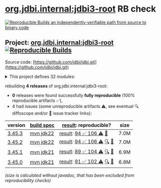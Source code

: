 [org.jdbi.internal:jdbi3-root](https://central.sonatype.com/artifact/org.jdbi.internal/jdbi3-root/versions) RB check
=======

[![Reproducible Builds](https://reproducible-builds.org/images/logos/rb.svg) an independently-verifiable path from source to binary code](https://reproducible-builds.org/)

## Project: [org.jdbi.internal:jdbi3-root](https://central.sonatype.com/artifact/org.jdbi.internal/jdbi3-root/versions) [![Reproducible Builds](https://img.shields.io/endpoint?url=https://raw.githubusercontent.com/jvm-repo-rebuild/reproducible-central/master/content/org/jdbi/badge.json)](https://github.com/jvm-repo-rebuild/reproducible-central/blob/master/content/org/jdbi/README.md)

Source code: [https://github.com/jdbi/jdbi.git](https://github.com/jdbi/jdbi.git)

<details><summary>This project defines 32 modules:</summary>

* [org.jdbi.internal:jdbi3-parent](https://central.sonatype.com/artifact/org.jdbi.internal/jdbi3-parent/3.45.3)
* [org.jdbi.internal:jdbi3-policy](https://central.sonatype.com/artifact/org.jdbi.internal/jdbi3-policy/3.45.3)
* [org.jdbi.internal:jdbi3-root](https://central.sonatype.com/artifact/org.jdbi.internal/jdbi3-root/3.45.3)
* [org.jdbi:jdbi3-bom](https://central.sonatype.com/artifact/org.jdbi/jdbi3-bom/3.45.3)
* [org.jdbi:jdbi3-build-parent](https://central.sonatype.com/artifact/org.jdbi/jdbi3-build-parent/3.45.3)
* [org.jdbi:jdbi3-caffeine-cache](https://central.sonatype.com/artifact/org.jdbi/jdbi3-caffeine-cache/3.45.3)
* [org.jdbi:jdbi3-commons-text](https://central.sonatype.com/artifact/org.jdbi/jdbi3-commons-text/3.45.3)
* [org.jdbi:jdbi3-core](https://central.sonatype.com/artifact/org.jdbi/jdbi3-core/3.45.3)
* [org.jdbi:jdbi3-examples](https://central.sonatype.com/artifact/org.jdbi/jdbi3-examples/3.45.3)
* [org.jdbi:jdbi3-freemarker](https://central.sonatype.com/artifact/org.jdbi/jdbi3-freemarker/3.45.3)
* [org.jdbi:jdbi3-generator](https://central.sonatype.com/artifact/org.jdbi/jdbi3-generator/3.45.3)
* [org.jdbi:jdbi3-gson2](https://central.sonatype.com/artifact/org.jdbi/jdbi3-gson2/3.45.3)
* [org.jdbi:jdbi3-guava](https://central.sonatype.com/artifact/org.jdbi/jdbi3-guava/3.45.3)
* [org.jdbi:jdbi3-guice](https://central.sonatype.com/artifact/org.jdbi/jdbi3-guice/3.45.3)
* [org.jdbi:jdbi3-jackson2](https://central.sonatype.com/artifact/org.jdbi/jdbi3-jackson2/3.45.3)
* [org.jdbi:jdbi3-jodatime2](https://central.sonatype.com/artifact/org.jdbi/jdbi3-jodatime2/3.45.3)
* [org.jdbi:jdbi3-jpa](https://central.sonatype.com/artifact/org.jdbi/jdbi3-jpa/3.45.3)
* [org.jdbi:jdbi3-json](https://central.sonatype.com/artifact/org.jdbi/jdbi3-json/3.45.3)
* [org.jdbi:jdbi3-kotlin](https://central.sonatype.com/artifact/org.jdbi/jdbi3-kotlin/3.45.3)
* [org.jdbi:jdbi3-kotlin-sqlobject](https://central.sonatype.com/artifact/org.jdbi/jdbi3-kotlin-sqlobject/3.45.3)
* [org.jdbi:jdbi3-moshi](https://central.sonatype.com/artifact/org.jdbi/jdbi3-moshi/3.45.3)
* [org.jdbi:jdbi3-noop-cache](https://central.sonatype.com/artifact/org.jdbi/jdbi3-noop-cache/3.45.3)
* [org.jdbi:jdbi3-oracle12](https://central.sonatype.com/artifact/org.jdbi/jdbi3-oracle12/3.45.3)
* [org.jdbi:jdbi3-postgis](https://central.sonatype.com/artifact/org.jdbi/jdbi3-postgis/3.45.3)
* [org.jdbi:jdbi3-postgres](https://central.sonatype.com/artifact/org.jdbi/jdbi3-postgres/3.45.3)
* [org.jdbi:jdbi3-spring5](https://central.sonatype.com/artifact/org.jdbi/jdbi3-spring5/3.45.3)
* [org.jdbi:jdbi3-sqlite](https://central.sonatype.com/artifact/org.jdbi/jdbi3-sqlite/3.45.3)
* [org.jdbi:jdbi3-sqlobject](https://central.sonatype.com/artifact/org.jdbi/jdbi3-sqlobject/3.45.3)
* [org.jdbi:jdbi3-stringtemplate4](https://central.sonatype.com/artifact/org.jdbi/jdbi3-stringtemplate4/3.45.3)
* [org.jdbi:jdbi3-testcontainers](https://central.sonatype.com/artifact/org.jdbi/jdbi3-testcontainers/3.45.3)
* [org.jdbi:jdbi3-testing](https://central.sonatype.com/artifact/org.jdbi/jdbi3-testing/3.45.3)
* [org.jdbi:jdbi3-vavr](https://central.sonatype.com/artifact/org.jdbi/jdbi3-vavr/3.45.3)
</details>

rebuilding **4 releases** of org.jdbi.internal:jdbi3-root:
- **0** releases were found successfully **fully reproducible** (100% reproducible artifacts :white_check_mark:),
- 4 had issues (some unreproducible artifacts :warning:, see eventual :mag: diffoscope and/or :memo: issue tracker links):

| version | [build spec](/BUILDSPEC.md) | [result](https://reproducible-builds.org/docs/jvm/): reproducible? | size |
| -- | --------- | ------ | -- |
| [3.45.3](https://central.sonatype.com/artifact/org.jdbi.internal/jdbi3-root/3.45.3/pom) | [mvn jdk22](jdbi3-root-3.45.3.buildspec) | [result](jdbi3-parent-3.45.3.buildinfo): [94 :white_check_mark:  106 :warning:](jdbi3-parent-3.45.3.buildcompare) [:memo:](https://github.com/basepom/basepom/pull/73) | 7.0M |
| [3.45.2](https://central.sonatype.com/artifact/org.jdbi.internal/jdbi3-root/3.45.2/pom) | [mvn jdk22](jdbi3-root-3.45.2.buildspec) | [result](jdbi3-parent-3.45.2.buildinfo): [94 :white_check_mark:  106 :warning:](jdbi3-parent-3.45.2.buildcompare) [:mag:](jdbi3-parent-3.45.2.diffoscope) [:memo:](https://github.com/basepom/basepom/pull/73) | 7.0M |
| [3.45.1](https://central.sonatype.com/artifact/org.jdbi.internal/jdbi3-root/3.45.1/pom) | [mvn jdk21](jdbi3-root-3.45.1.buildspec) | [result](jdbi3-parent-3.45.1.buildinfo): [89 :white_check_mark:  104 :warning:](jdbi3-parent-3.45.1.buildcompare) [:mag:](jdbi3-parent-3.45.1.diffoscope) [:memo:](https://github.com/basepom/basepom/pull/73) | 6.9M |
| [3.45.0](https://central.sonatype.com/artifact/org.jdbi.internal/jdbi3-root/3.45.0/pom) | [mvn jdk21](jdbi3-root-3.45.0.buildspec) | [result](jdbi3-parent-3.45.0.buildinfo): [91 :white_check_mark:  102 :warning:](jdbi3-parent-3.45.0.buildcompare) [:mag:](jdbi3-parent-3.45.0.diffoscope) [:memo:](https://github.com/basepom/basepom/pull/73) | 6.8M |

<i>(size is calculated without javadoc, that has been excluded from reproducibility checks)</i>
